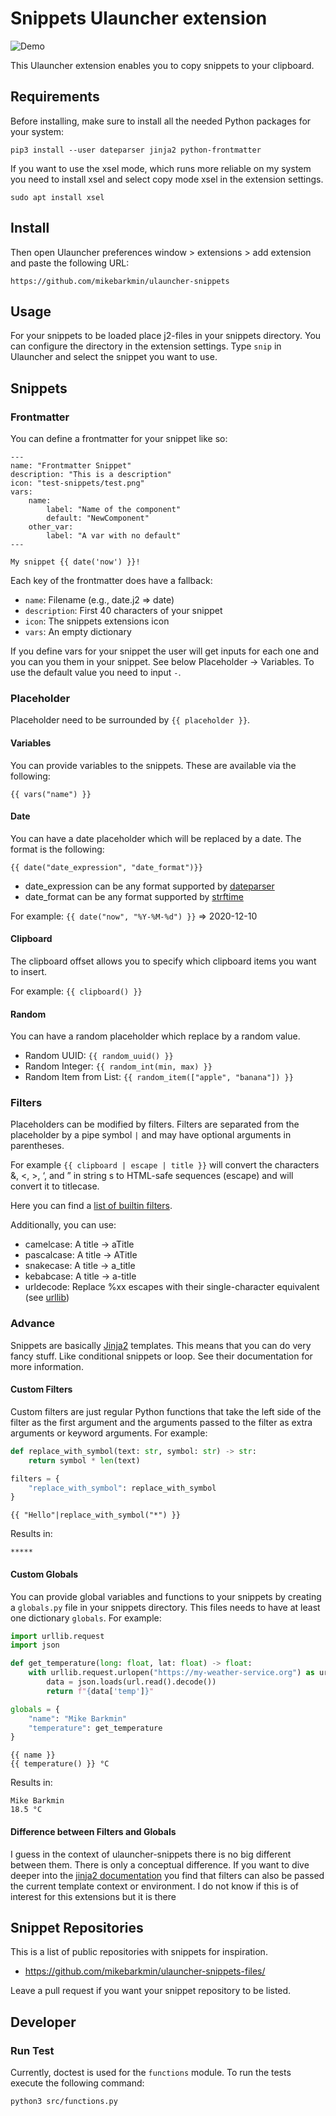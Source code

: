 # Snippets Ulauncher extension

![Demo](demo.gif)

This Ulauncher extension enables you to copy snippets to your clipboard.

## Requirements

Before installing, make sure to install all the needed Python packages for your system:
```
pip3 install --user dateparser jinja2 python-frontmatter
```

If you want to use the xsel mode, which runs more reliable on my system you need to install xsel and select copy mode xsel in the extension settings.

```
sudo apt install xsel
```

## Install

Then open Ulauncher preferences window > extensions > add extension and paste the following URL:

```
https://github.com/mikebarkmin/ulauncher-snippets
```

## Usage

For your snippets to be loaded place j2-files in your snippets directory. You can configure the directory in the extension settings. Type `snip` in Ulauncher and select the snippet you want to use.

## Snippets

### Frontmatter

You can define a frontmatter for your snippet like so:

```
---
name: "Frontmatter Snippet"
description: "This is a description"
icon: "test-snippets/test.png"
vars:
    name: 
        label: "Name of the component"
        default: "NewComponent"
    other_var:
        label: "A var with no default"
---

My snippet {{ date('now') }}!
```

Each key of the frontmatter does have a fallback:

* `name`: Filename (e.g., date.j2 => date)
* `description`: First 40 characters of your snippet
* `icon`: The snippets extensions icon
* `vars`: An empty dictionary

If you define vars for your snippet the user will get inputs for each one and you can you them in your snippet. See below Placeholder -> Variables. To use the default value you need to input `-`.

### Placeholder

Placeholder need to be surrounded by `{{ placeholder }}`.

#### Variables

You can provide variables to the snippets. These are available via the following:

```
{{ vars("name") }}
```

#### Date

You can have a date placeholder which will be replaced by a date. The format is the following:

```
{{ date("date_expression", "date_format")}}
```

* date_expression can be any format supported by [dateparser](https://dateparser.readthedocs.io/en/latest/)
* date_format can be any format supported by [strftime](http://strftime.org/)

For example: `{{ date("now", "%Y-%M-%d") }}` => 2020-12-10

#### Clipboard

The clipboard offset allows you to specify which clipboard items you want to insert.

For example: `{{ clipboard() }}`

#### Random

You can have a random placeholder which replace by a random value.

* Random UUID: `{{ random_uuid() }}`
* Random Integer: `{{ random_int(min, max) }}`
* Random Item from List: `{{ random_item(["apple", "banana"]) }}`

### Filters

Placeholders can be modified by filters. Filters are separated from the placeholder by a pipe symbol `|` and may have optional arguments in parentheses.

For example `{{ clipboard | escape | title }}` will convert the characters &, <, >, ‘, and ” in string s to HTML-safe sequences (escape) and will convert it to titlecase.

Here you can find a [list of builtin filters](https://jinja.palletsprojects.com/en/2.11.x/templates/#list-of-builtin-filters).

Additionally, you can use:

* camelcase: A title -> aTitle
* pascalcase: A title -> ATitle
* snakecase: A title -> a_title
* kebabcase: A title -> a-title
* urldecode: Replace %xx escapes with their single-character equivalent (see [urllib](https://docs.python.org/3/library/urllib.parse.html#urllib.parse.unquote))

### Advance

Snippets are basically [Jinja2](https://jinja.palletsprojects.com/en/2.11.x/templates/) templates. This means that you can do very fancy stuff. Like conditional snippets or loop. See their documentation for more information.

#### Custom Filters

Custom filters are just regular Python functions that take the left side of the filter as the first argument and the arguments passed to the filter as extra arguments or keyword arguments. For example:

```python
def replace_with_symbol(text: str, symbol: str) -> str:
    return symbol * len(text)

filters = {
    "replace_with_symbol": replace_with_symbol
}
```

```j2
{{ "Hello"|replace_with_symbol("*") }}
```

Results in:

```
*****
```

#### Custom Globals

You can provide global variables and functions to your snippets by creating a `globals.py` file in your snippets directory. This files needs to have at least one dictionary `globals`. For example:

```python
import urllib.request
import json

def get_temperature(long: float, lat: float) -> float:
    with urllib.request.urlopen("https://my-weather-service.org") as url:
        data = json.loads(url.read().decode())
        return f"{data['temp']}"

globals = {
    "name": "Mike Barkmin"
    "temperature": get_temperature
}
```

```j2
{{ name }}
{{ temperature() }} °C
```

Results in:

```
Mike Barkmin
18.5 °C
```


#### Difference between Filters and Globals

I guess in the context of ulauncher-snippets there is no big different between them. There is only a conceptual difference. If you want to dive deeper into the [jinja2 documentation](https://jinja.palletsprojects.com/en/2.11.x/api/#custom-filters) you find that filters can also be passed the current template context or environment. I do not know if this is of interest for this extensions but it is there
## Snippet Repositories

This is a list of public repositories with snippets for inspiration.

- https://github.com/mikebarkmin/ulauncher-snippets-files/

Leave a pull request if you want your snippet repository to be listed.

## Developer

### Run Test

Currently, doctest is used for the `functions` module. To run the tests execute the following command:

```
python3 src/functions.py
``` 
